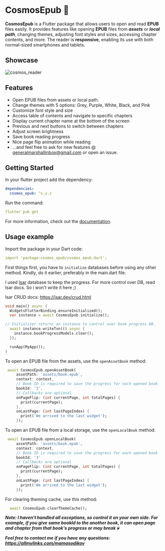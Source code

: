 # CosmosEpub 💫

**CosmosEpub** is a Flutter package that allows users to open and read **EPUB** files easily. It provides features like opening **EPUB** files from ***assets*** or ***local path***, changing themes, adjusting font styles and sizes, accessing chapter contents, and more.
The reader is **responsive**, enabling its use with both normal-sized smartphones and tablets.

## Showcase

![cosmos_reader](https://github.com/Mamasodikov/cosmos_epub/assets/64262986/863d6cd4-6774-4893-934f-447088408f7e)

## Features


- Open EPUB files from assets or local path.
- Change themes with 5 options: Grey, Purple, White, Black, and Pink
- Customize font style and size
- Access table of contents and navigate to specific chapters
- Display current chapter name at the bottom of the screen
- Previous and next buttons to switch between chapters
- Adjust screen brightness
- Save book reading progress
- Nice page flip animation while reading
- ...and feel free to ask for new features @ generalmarshallinbox@gmail.com or open an issue.

## Getting Started #

In your flutter project add the dependency:

   ```yaml
   dependencies:
     cosmos_epub: ^x.y.z
   ```  

Run the command:

   ```yaml
   flutter pub get
   ```    
For more information, check out the [documentation](https://flutter.dev/).

## Usage example
Import the package in your Dart code:

   ```yaml
   import 'package:cosmos_epub/cosmos_epub.dart';
   ```  
First things first, you have to `initialize` databases before using any other method. Kindly, do it earlier, preferably in the main.dart file.

I used [Isar](https://isar.dev/) database to keep the progress. For more control over DB, read Isar docs. So i won't write it here ;)

Isar CRUD docs: https://isar.dev/crud.html

```dart
void main() async {
  WidgetsFlutterBinding.ensureInitialized();
  var instance = await CosmosEpub.initialize();

// Initializer returns an instance to control over book progress DB.
  await instance.writeTxn(() async {
    instance.bookProgressModels.clear();
  });

  runApp(MyApp());
}
```

To open an EPUB file from the assets, use the `openAssetBook` method:

   ```dart
    await CosmosEpub.openAssetBook(
        assetPath: 'assets/book.epub',
        context: context,
        // Book ID is required to save the progress for each opened book
        bookId: '3',
        // Callbacks are optional
        onPageFlip: (int currentPage, int totalPages) {
          print(currentPage);
        },
        onLastPage: (int lastPageIndex) {
          print('We arrived to the last widget');
        });
   ```  
To open an EPUB file from a local storage, use the `openLocalBook` method:

   ```dart
    await CosmosEpub.openLocalBook(
        assetPath: 'assets/book.epub',
        context: context,
        // Book ID is required to save the progress for each opened book
        bookId: '3'
        // Callbacks are optional
        onPageFlip: (int currentPage, int totalPages) {
          print(currentPage);
        },
        onLastPage: (int lastPageIndex) {
          print('We arrived to the last widget');
        });
   ``` 

For clearing theming cache, use this method:

  ```dart
    await CosmosEpub.clearThemeCache();
  ```


***Note: I haven't handled all exceptions, so control it on your own side. For example, if you give same bookId to the another book, it can open page and chapter from that book's progress or may break 💀***

***Feel free to contact me if you have any questions: https://allmylinks.com/mamasodikov***
